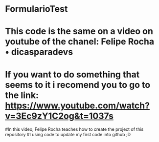 # FormularioTest

# This code is the same on a video on youtube of the chanel: Felipe Rocha • dicasparadevs
# If you want to do something that seems to it i recomend you to go to the link: https://www.youtube.com/watch?v=3Ec9zY1C2og&t=1037s
#In this video, Felipe Rocha teaches how to create the project of this repository
#I using code to update my first code into github ;D
